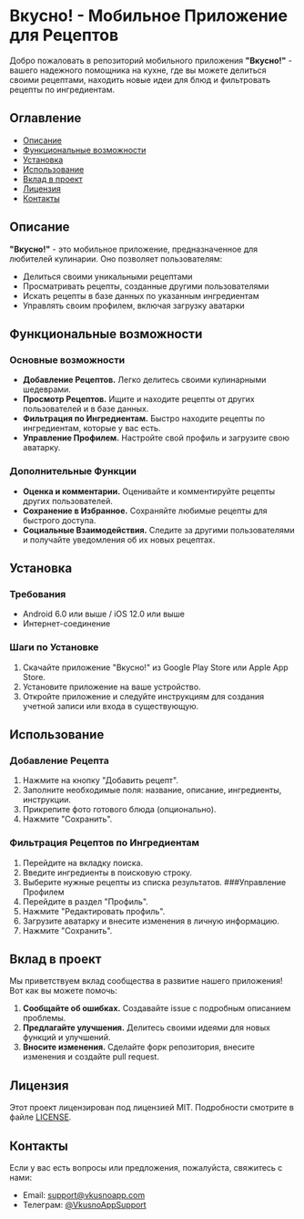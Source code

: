 # Вкусно! - Мобильное Приложение для Рецептов
Добро пожаловать в репозиторий мобильного приложения **"Вкусно!"** - вашего надежного помощника на кухне, где вы можете делиться своими рецептами, находить новые идеи для блюд и фильтровать рецепты по ингредиентам.

## Оглавление
- [Описание](#Описание)
- [Функциональные возможности](#Функциональные-возможности)
- [Установка](#Установка)
- [Использование](#Использование)
- [Вклад в проект](#Вклад-в-проект)
- [Лицензия](#Лицензия)
- [Контакты](#контакты)

## <a id="Описание">Описание</a>
**"Вкусно!"** - это мобильное приложение, предназначенное для любителей кулинарии. Оно позволяет пользователям:
- Делиться своими уникальными рецептами
- Просматривать рецепты, созданные другими пользователями
- Искать рецепты в базе данных по указанным ингредиентам
- Управлять своим профилем, включая загрузку аватарки

## <a id="Функциональные-возможности">Функциональные возможности</a>
### Основные возможности
- **Добавление Рецептов.** Легко делитесь своими кулинарными шедеврами.
- **Просмотр Рецептов.** Ищите и находите рецепты от других пользователей и в базе данных.
- **Фильтрация по Ингредиентам.** Быстро находите рецепты по ингредиентам, которые у вас есть.
- **Управление Профилем.** Настройте свой профиль и загрузите свою аватарку.
### Дополнительные Функции
- **Оценка и комментарии.** Оценивайте и комментируйте рецепты других пользователей.
- **Сохранение в Избранное.** Сохраняйте любимые рецепты для быстрого доступа.
- **Социальные Взаимодействия.** Следите за другими пользователями и получайте уведомления об их новых рецептах.

## <a id="Установка">Установка</a>
### Требования
- Android 6.0 или выше / iOS 12.0 или выше
- Интернет-соединение
### Шаги по Установке
1. Скачайте приложение "Вкусно!" из Google Play Store или Apple App Store.
2. Установите приложение на ваше устройство.
3. Откройте приложение и следуйте инструкциям для создания учетной записи или входа в существующую.

## <a id="Использование">Использование</a>
### Добавление Рецепта
1. Нажмите на кнопку "Добавить рецепт".
2. Заполните необходимые поля: название, описание, ингредиенты, инструкции.
3. Прикрепите фото готового блюда (опционально).
4. Нажмите "Сохранить".
### Фильтрация Рецептов по Ингредиентам
1. Перейдите на вкладку поиска.
2. Введите ингредиенты в поисковую строку.
3. Выберите нужные рецепты из списка результатов.
###Управление Профилем
1. Перейдите в раздел "Профиль".
2. Нажмите "Редактировать профиль".
3. Загрузите аватарку и внесите изменения в личную информацию.
4. Нажмите "Сохранить".

## <a id="Вклад-в-проект">Вклад в проект</a>
Мы приветствуем вклад сообщества в развитие нашего приложения! Вот как вы можете помочь:
1. **Сообщайте об ошибках.** Создавайте issue с подробным описанием проблемы.
2. **Предлагайте улучшения.** Делитесь своими идеями для новых функций и улучшений.
3. **Вносите изменения.** Сделайте форк репозитория, внесите изменения и создайте pull request.

## <a id="Лицензия">Лицензия</a>
Этот проект лицензирован под лицензией MIT. Подробности смотрите в файле [LICENSE](https://).

## <a id="Контакты">Контакты</a>
Если у вас есть вопросы или предложения, пожалуйста, свяжитесь с нами:
- Email: support@vkusnoapp.com
- Телеграм: [@VkusnoAppSupport](https://)
